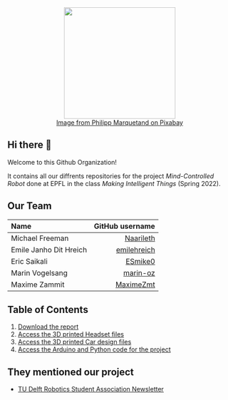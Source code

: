 <div align="center"> <img src="https://cdn.pixabay.com/photo/2020/04/22/09/38/circuits-5076887_1280.png" align=center height=250px></img> <br> <a href="https://pixabay.com/fr/vectors/circuits-cerveau-r%c3%a9seau-%c3%a9br%c3%a9cher-5076887/">Image from Philipp Marquetand on Pixabay</a> </div>

## Hi there 👋 
Welcome to this Github Organization!

It contains all our diffrents repositories for the project *Mind-Controlled Robot* done at EPFL in the class *Making Intelligent Things* (Spring 2022).


## Our Team
| Name                    |                                     GitHub username |
| :---------------------- | --------------------------------------------------: |
| Michael Freeman         |           [Naarileth](https://github.com/Naarileth) |
| Emile Janho Dit Hreich  |       [emilehreich](https://github.com/emilehreich) |
| Eric Saikali            |           [ESmike0](https://github.com/EricSaikali) |
| Marin Vogelsang         |             [marin-oz](https://github.com/marin-oz) |
| Maxime Zammit           |           [MaximeZmt](https://github.com/MaximeZmt) |

## Table of Contents
1. [Download the report](https://github.com/EPFL-EEG-Team/.github/raw/main/EEG_Final_Report.pdf)
2. [Access the 3D printed Headset files](https://github.com/EPFL-EEG-Team/headset)
3. [Access the 3D printed Car design files](https://github.com/EPFL-EEG-Team/car_design)
4. [Access the Arduino and Python code for the project](https://github.com/EPFL-EEG-Team/robot_mind_control)

## They mentioned our project
- [TU Delft Robotics Student Association Newsletter](https://us5.campaign-archive.com/?u=0462cf124161d69f8cbe65672&id=d8fa53a251)
